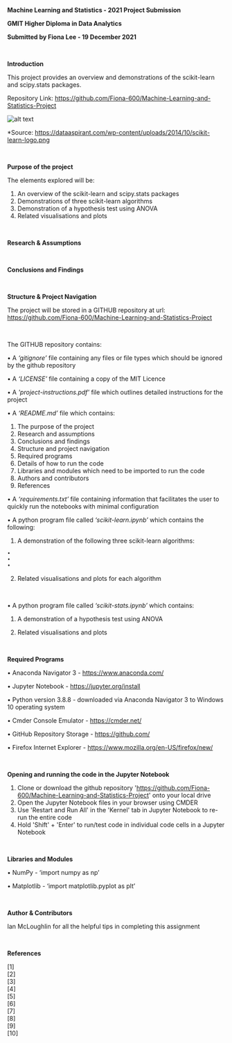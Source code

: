 **Machine Learning and Statistics - 2021 Project Submission**

**GMIT Higher Diploma in Data Analytics**

**Submitted by Fiona Lee - 19 December 2021**

<br/>

**Introduction**

This project provides an overview and demonstrations of the scikit-learn and scipy.stats packages. 

Repository Link: https://github.com/Fiona-600/Machine-Learning-and-Statistics-Project

![alt text](https://res.cloudinary.com/practicaldev/image/fetch/s--q6Z3s0MW--/c_limit%2Cf_auto%2Cfl_progressive%2Cq_auto%2Cw_880/https://upload.wikimedia.org/wikipedia/commons/thumb/0/05/Scikit_learn_logo_small.svg/1200px-Scikit_learn_logo_small.svg.png)

*Source: https://dataaspirant.com/wp-content/uploads/2014/10/scikit-learn-logo.png

<br/>

**Purpose of the project**

The elements explored will be:

1. An overview of the scikit-learn and scipy.stats packages 
2. Demonstrations of three scikit-learn algorithms
3. Demonstration of a hypothesis test using ANOVA
4. Related visualisations and plots 

<br/>

**Research & Assumptions**

<br/>

**Conclusions and Findings**

<br/>

**Structure & Project Navigation**

The project will be stored in a GITHUB repository at url: https://github.com/Fiona-600/Machine-Learning-and-Statistics-Project

<br/>

The GITHUB repository contains:

• A *‘gitignore’* file containing any files or file types which should be ignored by the github repository

• A *‘LICENSE’* file containing a copy of the MIT Licence

• A *'project-instructions.pdf'* file which outlines detailed instructions for the project 

• A *‘README.md’* file which contains:

  1.	The purpose of the project 
  2.	Research and assumptions 
  3.	Conclusions and findings  
  4.	Structure and project navigation
  5.	Required programs
  6.	Details of how to run the code 
  7.	Libraries and modules which need to be imported to run the code
  8.	Authors and contributors
  6.	References

• A *‘requirements.txt’* file containing information that facilitates the user to quickly run the notebooks with minimal configuration

• A python program file called *‘scikit-learn.ipynb’* which contains the following:

  1. A demonstration of the following three scikit-learn algorithms:

    •	
    •	
    •	
  
  2.	Related visualisations and plots for each algorithm

<br/>

• A python program file called *‘scikit-stats.ipynb’* which contains:

  1.	A demonstration of a hypothesis test using ANOVA
  
  2.	Related visualisations and plots

<br/>

**Required Programs**

  •	Anaconda Navigator 3 - https://www.anaconda.com/

  •	Jupyter Notebook - https://jupyter.org/install  

  •	Python version 3.8.8 - downloaded via Anaconda Navigator 3 to Windows 10 operating system

  •	Cmder Console Emulator - https://cmder.net/

  •	GitHub Repository Storage - https://github.com/

  •	Firefox Internet Explorer - https://www.mozilla.org/en-US/firefox/new/

<br/>

**Opening and running the code in the Jupyter Notebook**

  1.	Clone or download the github repository 'https://github.com/Fiona-600/Machine-Learning-and-Statistics-Project' onto your local drive
  2.	Open the Jupyter Notebook files in your browser using CMDER
  3.	Use 'Restart and Run All' in the 'Kernel' tab in Jupyter Notebook to re-run the entire code
  4.	Hold 'Shift' + 'Enter' to run/test code in individual code cells in a Jupyter Notebook

<br/>

**Libraries and Modules**

  •	NumPy - ‘import numpy as np’
   
  •	Matplotlib - ‘import matplotlib.pyplot as plt’


<br/>

**Author & Contributors**

Ian McLoughlin for all the helpful tips in completing this assignment

<br/>

**References**

[1] <br/>
[2] <br/>
[3] <br/>
[4] <br/>
[5] <br/>
[6] <br/>
[7] <br/>
[8] <br/>
[9] <br/>
[10] <br/>